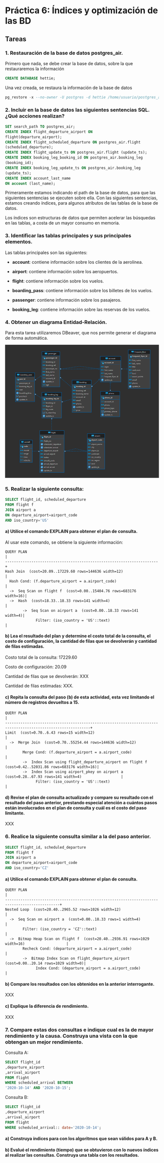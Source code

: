 # Práctica 6: Índices y optimización de las BD

## Tareas

### 1. Restauración de la base de datos postgres_air. 

Primero que nada, se debe crear la base de datos, sobre la que restauraremos la información

```sql
CREATE DATABASE hettie;
```

Una vez creada, se restaura la información de la base de datos

```sql
pg_restore -x --no-owner -U postgres -d hettie /home/usuario/postgres_air.backup;
```

### 2. Incluir en la base de datos las siguientes sentencias SQL. ¿Qué acciones realizan?

```sql
SET search_path TO postgres_air;
CREATE INDEX flight_departure_airport ON
flight(departure_airport);
CREATE INDEX flight_scheduled_departure ON postgres_air.flight
(scheduled_departure);
CREATE INDEX flight_update_ts ON postgres_air.flight (update_ts);
CREATE INDEX booking_leg_booking_id ON postgres_air.booking_leg
(booking_id);
CREATE INDEX booking_leg_update_ts ON postgres_air.booking_leg
(update_ts);
CREATE INDEX account_last_name
ON account (last_name);
```

Primeramente estamos indicando el path de la base de datos, para que las siguientes sentencias se ejecuten sobre ella. 
Con las siguientes sentencias, estamos creando índices, para algunos atributos de las tablas de la base de datos. 

Los índices son estructuras de datos que permiten acelerar las búsquedas en las tablas, a costa de un mayor consumo en memoria. 

### 3. Identificar las tablas principales y sus principales elementos.

Las tablas principales son las siguientes:

- **account**: contiene información sobre los clientes de la aerolínea.

- **airport**: contiene información sobre los aeropuertos.

- **flight**: contiene información sobre los vuelos.

- **boarding_pass**: contiene información sobre los billetes de los vuelos.

- **passenger**: contiene información sobre los pasajeros.

- **booking_leg**: contiene información sobre las reservas de los vuelos.


### 4. Obtener un diagrama Entidad-Relación.

Para esta tarea utilizaremos DBeaver, que nos permite generar el diagrama de forma automática.

![Diagrama Entidad-Relación](/img/ER_Diagram.png)

### 5. Realizar la siguiente consulta:

```sql	
SELECT flight_id, scheduled_departure
FROM flight f
JOIN airport a
ON departure_airport=airport_code
AND iso_country='US'
```

#### a) Utilice el comando EXPLAIN para obtener el plan de consulta.

Al usar este comando, se obtiene la siguiente información:

```
QUERY PLAN                                                            |
----------------------------------------------------------------------+
Hash Join  (cost=20.09..17229.60 rows=144636 width=12)                |
  Hash Cond: (f.departure_airport = a.airport_code)                   |
  ->  Seq Scan on flight f  (cost=0.00..15404.76 rows=683176 width=16)|
  ->  Hash  (cost=18.33..18.33 rows=141 width=4)                      |
        ->  Seq Scan on airport a  (cost=0.00..18.33 rows=141 width=4)|
              Filter: (iso_country = 'US'::text)                      |
```

#### b) Lea el resultado del plan y determine el costo total de la consulta, el costo de configuración, la cantidad de filas que se devolverán y cantidad de filas estimadas.

Costo total de la consulta: 17229.60

Costo de configuración: 20.09

Cantidad de filas que se devolverán: XXX

Cantidad de filas estimadas: XXX.

#### c) Repita la consulta del paso (b) de esta actividad, esta vez limitando el número de registros devueltos a 15.

```
QUERY PLAN                                                                                                   |
-------------------------------------------------------------------------------------------------------------+
Limit  (cost=0.70..6.43 rows=15 width=12)                                                                    |
  ->  Merge Join  (cost=0.70..55254.44 rows=144636 width=12)                                                 |
        Merge Cond: (f.departure_airport = a.airport_code)                                                   |
        ->  Index Scan using flight_departure_airport on flight f  (cost=0.42..52031.86 rows=683176 width=16)|
        ->  Index Scan using airport_pkey on airport a  (cost=0.28..67.93 rows=141 width=4)                  |
              Filter: (iso_country = 'US'::text)                                                             |
```

#### d) Revise el plan de consulta actualizado y compare su resultado con el resultado del paso anterior, prestando especial atención a cuántos pasos están involucrados en el plan de consulta y cuál es el costo del paso limitante.

XXX

### 6. Realice la siguiente consulta similar a la del paso anterior.

```sql
SELECT flight_id, scheduled_departure
FROM flight f
JOIN airport a
ON departure_airport=airport_code
AND iso_country='CZ'
```

#### a) Utilice el comando EXPLAIN para obtener el plan de consulta.

```
QUERY PLAN                                                                                     |
-----------------------------------------------------------------------------------------------+
Nested Loop  (cost=20.40..2965.52 rows=1026 width=12)                                          |
  ->  Seq Scan on airport a  (cost=0.00..18.33 rows=1 width=4)                                 |
        Filter: (iso_country = 'CZ'::text)                                                     |
  ->  Bitmap Heap Scan on flight f  (cost=20.40..2936.91 rows=1029 width=16)                   |
        Recheck Cond: (departure_airport = a.airport_code)                                     |
        ->  Bitmap Index Scan on flight_departure_airport  (cost=0.00..20.14 rows=1029 width=0)|
              Index Cond: (departure_airport = a.airport_code)                                 |
```

#### b) Compare los resultados con los obtenidos en la anterior interrogante.

XXX

#### c) Explique la diferencia de rendimiento.

XXX

### 7. Compare estas dos consultas e indique cual es la de mayor rendimiento y la causa. Construya una vista con la que obtengan un mejor rendimiento.

Consulta A:
```sql
SELECT flight_id
,departure_airport
,arrival_airport
FROM flight
WHERE scheduled_arrival BETWEEN
'2020-10-14' AND '2020-10-15';
```

Consulta B:
```sql
SELECT flight_id
,departure_airport
,arrival_airport
FROM flight
WHERE scheduled_arrival:: date='2020-10-14';
```

#### a) Construya índices para con los algoritmos que sean válidos para A y B.

#### b) Evalué el rendimiento (tiempo) que se obtuvieron con lo nuevos índices al realizar las consultas. Construya una tabla con los resultados.

